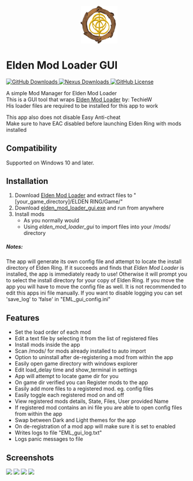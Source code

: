 [TechieW-Loader-Link]: https://www.nexusmods.com/eldenring/mods/117  
[Download-Link]: https://github.com/WardLordRuby/elden_mod_loader_gui/releases/latest/download/elden_mod_loader_gui.exe  
[Nexus-Link]: https://www.nexusmods.com/eldenring/mods/4825
<div align="center">
    <img src="https://raw.githubusercontent.com/WardLordRuby/elden_mod_loader_gui/main/ui/assets/EML-icon.png" width="20%">
</div>

# Elden Mod Loader GUI
[<picture>
    <source media="(prefers-color-scheme: dark)" srcset="https://img.shields.io/github/downloads/WardLordRuby/elden_mod_loader_gui/total?label=Github%20Downloads&labelColor=%2323282e&color=%230e8726">
    <img src="https://img.shields.io/github/downloads/WardLordRuby/elden_mod_loader_gui/total?label=Github%20Downloads&labelColor=%23F8F8FF&color=%230e8726" alt="GitHub Downloads">
</picture>][Download-Link]
[<picture>
    <source media="(prefers-color-scheme: dark)" srcset="https://img.shields.io/badge/dynamic/json?url=https%3A%2F%2Fgist.githubusercontent.com%2FWardLordRuby%2Fd6ef5e71d937c2310cc8058638ca17fe%2Fraw%2F&query=%24.18610093298393.mod_downloads&label=Nexus%20Downloads&labelColor=%2323282e">
    <img src="https://img.shields.io/badge/dynamic/json?url=https%3A%2F%2Fgist.githubusercontent.com%2FWardLordRuby%2Fd6ef5e71d937c2310cc8058638ca17fe%2Fraw%2F&query=%24.18610093298393.mod_downloads&label=Nexus%20Downloads&labelColor=%23F8F8FF" alt="Nexus Downloads">
</picture>][Nexus-link]
[<picture>
    <source media="(prefers-color-scheme: dark)" srcset="https://img.shields.io/github/license/WardLordRuby/elden_mod_loader_gui?label=License&labelColor=%2323282e">
    <img src="https://img.shields.io/github/license/WardLordRuby/elden_mod_loader_gui?label=License&labelColor=%23F8F8FF" alt="GitHub License">
</picture>](LICENSE)

A simple Mod Manager for Elden Mod Loader  
This is a GUI tool that wraps [Elden Mod Loader][TechieW-Loader-Link] by: TechieW  
His loader files are required to be installed for this app to work  

This app also does not disable Easy Anti-cheat  
Make sure to have EAC disabled before launching Elden Ring with mods installed  

## Compatibility
Supported on Windows 10 and later.

## Installation

1. Download [Elden Mod Loader][TechieW-Loader-Link] and extract files to "[your_game_directory]/ELDEN RING/Game/"
2. Download [elden_mod_loader_gui.exe][Download-Link] and run from anywhere  
3. Install mods  
   * As you normally would
   * Using *elden_mod_loader_gui* to import files into your /mods/ directory  

##### Notes:

The app will generate its own config file and attempt to locate the install directory of Elden Ring. If it succeeds and finds that *Elden Mod Loader* is
installed, the app is immediately ready to use! Otherwise it will prompt you to select the install directory for your copy of Elden Ring. If you move the
app you will have to move the config file as well. It is not recommended to edit this apps ini file manually. If you want to disable logging you can set
'save_log' to 'false' in "EML_gui_config.ini"  

## Features

* Set the load order of each mod  
* Edit a text file by selecting it from the list of registered files  
* Install mods inside the app  
* Scan /mods/ for mods already installed to auto import  
* Option to uninstall after de-registering a mod from within the app  
* Easily open game directory with windows explorer  
* Edit load_delay time and show_terminal in settings 
* App will attempt to locate game dir for you  
* On game dir verified you can Register mods to the app  
* Easily add more files to a registered mod. eg. config files  
* Easily toggle each registered mod on and off  
* View registered mods details, State, Files, User provided Name  
* If registered mod contains an ini file you are able to open config files from within the app  
* Swap between Dark and Light themes for the app  
* On de-registration of a mod app will make sure it is set to enabled  
* Writes logs to file "EML_gui_log.txt"  
* Logs panic messages to file

## Screenshots

<div id="image-screenshots">
    <img src="https://i.imgur.com/qJC5Tyy.png" width="26%">
    <img src="https://i.imgur.com/vuMAqmt.png" width="26%">
    <img src="https://i.imgur.com/xd0XlBC.png" width="26%">
    <img src="https://i.imgur.com/xRe7Ig4.png" width="26%">
</div>
